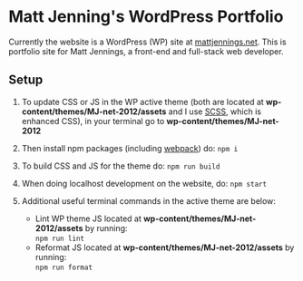 # Matt Jenning's WordPress Portfolio
Currently the website is a WordPress (WP) site at [mattjennings.net](https://www.mattjennings.net/). This is portfolio site for Matt Jennings, a front-end and full-stack web developer.

## Setup
1. To update CSS or JS in the WP active theme (both are located at __wp-content/themes/MJ-net-2012/assets__ and I use [SCSS](https://sass-lang.com/documentation/syntax/#scss), which is enhanced CSS), in your terminal go to __wp-content/themes/MJ-net-2012__

2. Then install npm packages (including [webpack](https://webpack.js.org/)) do: 
   `npm i`

3. To build CSS and JS for the theme do:
   `npm run build`

4. When doing localhost development on the website, do:
   `npm start`

5. Additional useful terminal commands in the active theme are below:
   - Lint WP theme JS located at __wp-content/themes/MJ-net-2012/assets__ by running:  
     `npm run lint`
   - Reformat JS located at __wp-content/themes/MJ-net-2012/assets__ by running:  
     `npm run format`
